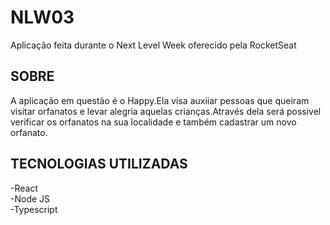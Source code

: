 # NLW03
Aplicação feita durante o Next Level Week oferecido pela RocketSeat </br>

## SOBRE</br>

A aplicação em questão é o Happy.Ela visa auxiiar pessoas que queiram visitar orfanatos e levar alegria aquelas crianças.Através dela será possivel verificar os orfanatos na sua 
localidade e também cadastrar um novo orfanato. 

## TECNOLOGIAS UTILIZADAS</br>
-React </br>
-Node JS </br>
-Typescript
